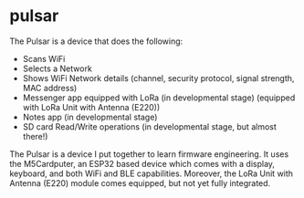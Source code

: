 # pulsar
The Pulsar is a device that does the following: 
- Scans WiFi
- Selects a Network
- Shows WiFi Network details (channel, security protocol, signal strength, MAC address)
- Messenger app equipped with LoRa (in developmental stage) (equipped with LoRa Unit with Antenna (E220))
- Notes app (in developmental stage)
- SD card Read/Write operations (in developmental stage, but almost there!)

The Pulsar is a device I put together to learn firmware engineering.
It uses the M5Cardputer, an ESP32 based device which comes with a display, keyboard, and both WiFi and BLE capabilities. Moreover, the LoRa Unit with Antenna (E220) module comes equipped, but not yet fully integrated.
